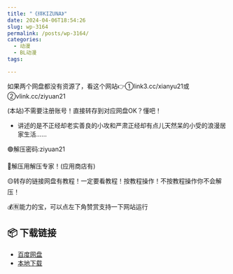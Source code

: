 ```yaml
---
title: "《绊KIZUNA》"
date: 2024-04-06T18:54:26
slug: wp-3164
permalink: /posts/wp-3164/
categories:
  - 动漫
  - BL动漫
tags:

---
```


如果两个网盘都没有资源了，看这个网站👉①link3.cc/xianyu21或②vlink.cc/ziyuan21

(本站)不需要注册账号！直接转存到对应网盘OK？懂吧！

*   讲述的是不正经却老实善良的小攻和严肃正经却有点儿天然呆的小受的浪漫居家生活……

🟢解压密码:ziyuan21

🔵解压用解压专家！(应用商店有)

🟡转存的链接网盘有教程！一定要看教程！按教程操作！不按教程操作你不会解压！

💰🈶能力的宝，可以点左下角赞赏支持一下网站运行

## 📦 下载链接
- [百度网盘](https://blziyuan21.com/pay-download/3164?key=dea9b819c1&down_id=0)
- [本地下载](https://blziyuan21.com/pay-download/3164?key=dea9b819c1&down_id=1)


